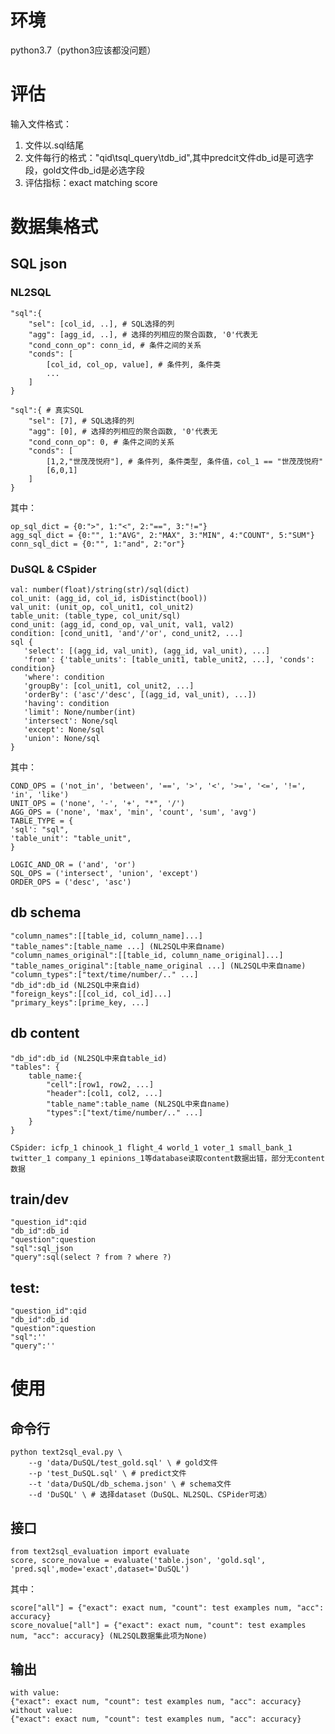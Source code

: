 # 环境
python3.7（python3应该都没问题）

# 评估
输入文件格式：
1. 文件以.sql结尾
2. 文件每行的格式："qid\tsql_query\tdb_id",其中predcit文件db_id是可选字段，gold文件db_id是必选字段
3. 评估指标：exact matching score

# 数据集格式
## SQL json
### NL2SQL

    "sql":{ 
        "sel": [col_id, ..], # SQL选择的列 
        "agg": [agg_id, ..], # 选择的列相应的聚合函数, '0'代表无
        "cond_conn_op": conn_id, # 条件之间的关系
        "conds": [
            [col_id, col_op, value], # 条件列, 条件类
            ...
        ]
    }

    "sql":{ # 真实SQL
        "sel": [7], # SQL选择的列 
        "agg": [0], # 选择的列相应的聚合函数, '0'代表无
        "cond_conn_op": 0, # 条件之间的关系
        "conds": [
            [1,2,"世茂茂悦府"], # 条件列, 条件类型, 条件值，col_1 == "世茂茂悦府"
            [6,0,1]
        ]
    }
其中：

    op_sql_dict = {0:">", 1:"<", 2:"==", 3:"!="}
    agg_sql_dict = {0:"", 1:"AVG", 2:"MAX", 3:"MIN", 4:"COUNT", 5:"SUM"}
    conn_sql_dict = {0:"", 1:"and", 2:"or"}

### DuSQL & CSpider

    val: number(float)/string(str)/sql(dict)
    col_unit: (agg_id, col_id, isDistinct(bool))
    val_unit: (unit_op, col_unit1, col_unit2)
    table_unit: (table_type, col_unit/sql)
    cond_unit: (agg_id, cond_op, val_unit, val1, val2)
    condition: [cond_unit1, 'and'/'or', cond_unit2, ...]
    sql {
       'select': [(agg_id, val_unit), (agg_id, val_unit), ...]
       'from': {'table_units': [table_unit1, table_unit2, ...], 'conds': condition}
       'where': condition
       'groupBy': [col_unit1, col_unit2, ...]
       'orderBy': ('asc'/'desc', [(agg_id, val_unit), ...])
       'having': condition
       'limit': None/number(int)
       'intersect': None/sql
       'except': None/sql
       'union': None/sql
    }
其中：

    COND_OPS = ('not_in', 'between', '==', '>', '<', '>=', '<=', '!=', 'in', 'like')
    UNIT_OPS = ('none', '-', '+', "*", '/')
    AGG_OPS = ('none', 'max', 'min', 'count', 'sum', 'avg')
    TABLE_TYPE = {
    'sql': "sql",
    'table_unit': "table_unit",
    }

    LOGIC_AND_OR = ('and', 'or')
    SQL_OPS = ('intersect', 'union', 'except')
    ORDER_OPS = ('desc', 'asc')

## db schema

    "column_names":[[table_id, column_name]...]
    "table_names":[table_name ...] (NL2SQL中来自name)
    "column_names_original":[[table_id, column_name_original]...]
    "table_names_original":[table_name_original ...] (NL2SQL中来自name)
    "column_types":["text/time/number/.." ...]
    "db_id":db_id (NL2SQL中来自id)
    "foreign_keys":[[col_id, col_id]...]
    "primary_keys":[prime_key, ...]
    

## db content

    "db_id":db_id (NL2SQL中来自table_id)
    "tables": {
        table_name:{
            "cell":[row1, row2, ...]
            "header":[col1, col2, ...]
            "table_name":table_name (NL2SQL中来自name)
            "types":["text/time/number/.." ...]
        }
    }

    CSpider: icfp_1 chinook_1 flight_4 world_1 voter_1 small_bank_1 twitter_1 company_1 epinions_1等database读取content数据出错，部分无content数据

## train/dev

    "question_id":qid
    "db_id":db_id
    "question":question
    "sql":sql_json
    "query":sql(select ? from ? where ?)

## test:

    "question_id":qid
    "db_id":db_id
    "question":question
    "sql":''
    "query":''

# 使用

## 命令行

    python text2sql_eval.py \
        --g 'data/DuSQL/test_gold.sql' \ # gold文件
        --p 'test_DuSQL.sql' \ # predict文件
        --t 'data/DuSQL/db_schema.json' \ # schema文件
        --d 'DuSQL' \ # 选择dataset（DuSQL、NL2SQL、CSPider可选）

## 接口

    from text2sql_evaluation import evaluate
    score, score_novalue = evaluate('table.json', 'gold.sql', 'pred.sql',mode='exact',dataset='DuSQL')
其中：

    score["all"] = {"exact": exact num, "count": test examples num, "acc": accuracy}
    score_novalue["all"] = {"exact": exact num, "count": test examples num, "acc": accuracy} (NL2SQL数据集此项为None)
    
## 输出
    with value:
    {"exact": exact num, "count": test examples num, "acc": accuracy}
    without value:
    {"exact": exact num, "count": test examples num, "acc": accuracy}

    
